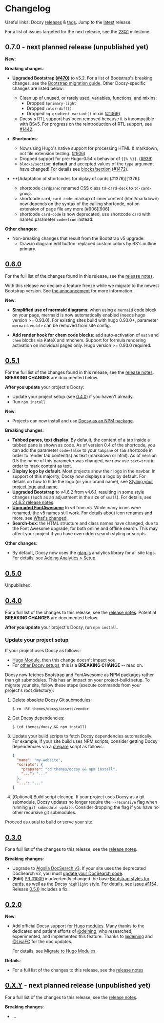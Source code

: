 <!--
  cSpell:ignore deining docsy gtag lookandfeel
-->

# Changelog

Useful links: Docsy [releases][] & [tags][]. Jump to the [latest][] release.

For a list of issues targeted for the next release, see the [23Q1][] milestone.

## 0.7.0 - next planned release (unpublished yet)

**New**:

**Breaking changes**:

- **Upgraded Bootstrap ([#470])** to v5.2. For a list of Bootstrap's breaking
  changes, see the [Bootstrap migration guide][bsv5mig]. Other Docsy-specific
  changes are listed below:
  - Clean up of unused, or rarely used, variables, functions, and mixins:
    - Dropped `$primary-light`
    - Dropped `color-diff()`
    - Dropped `bg-gradient-variant()` mixin ([#1369])
  - Docsy's RTL support has been removed because it is incompatible with BSv5.
    For progress on the reintroduction of RTL support, see [#1442].
- **Shortcodes**:
  - Now using Hugo's native support for processing HTML & markdown, not file
    extension testing. ([#906])
  - Dropped support for pre-Hugo-0.54.x behavior of `{{% %}}`. ([#939])
  - `blocks/section`: **default** and accepted values of the `type` argument
    have changed! For details see [blocks/section] ([#1472]).

- **[Adaptation of shortcodes for diplay of cards (#1376)][1376]:
  - shortcode `cardpane`: renamed CSS class `td-card-deck` to `td-card-group`.
  - shortcode `card`, `card-code`: markup of inner content (html/markdown)
    now depends on the syntax of the calling shortcode, not on extension
    of page file any more [#906][906].
  - shortcode `card-code` is now deprecated, use shortcode `card` with named
    parameter `code=true` instead.

**Other changes**:

- Non-breaking changes that result from the Bootstrap v5 upgrade:
  - Draw.io diagram edit button: replaced custom colors by BS's outline primary.

[#470]: https://github.com/google/docsy/issues/470
[#906]: https://github.com/google/docsy/issues/906
[#939]: https://github.com/google/docsy/issues/939
[#1369]: https://github.com/google/docsy/issues/1369
[#1442]: https://github.com/google/docsy/issues/1442
[#1472]: https://github.com/google/docsy/issues/1472
[blocks/section]:
  https://www.docsy.dev/docs/adding-content/shortcodes/#blockssection
[bsv5mig]: https://getbootstrap.com/docs/5.2/migration/

## [0.6.0][]

For the full list of the changes found in this release, see the [release
notes][0.6.0].

With this release we declare a feature freeze while we migrate to the newest
Bootstrap version. See [the announcement][bs-announcement] for more information.

**New**:

- **Simplified use of mermaid diagrams**: when using a `mermaid` code block on
  your page, mermaid is now automatically enabled (needs hugo version >=
  0.93.0). For existing sites build with hugo 0.93.0+, parameter
  `mermaid.enable` can be removed from site config.

- **Add render hook for chem code blocks**: add auto-activation of `math` and
  `chem` blocks via KateX and mhchem. Support for formula rendering activation
  on individual pages only. Hugo version >= 0.93.0 required.

## [0.5.1][]

For the full list of the changes found in this release, see the [release
notes][0.5.1]. **BREAKING CHANGES** are documented below.

**After you update** your project's Docsy:

- Update your project setup (see [0.4.0][]) if you haven't already.
- Run `npm install`.

**New**:

- Projects can now install and use [Docsy as an NPM package][].

**Breaking changes**:

- **Tabbed panes, text display**. By default, the content of a tab inside a
  tabbed pane is shown as code. As of version 0.4 of the shortcode, you can add
  the parameter `code=false` to your `tabpane` or `tab` shortcode in order to
  render tab content(s) as text (markdown or html). As of version 0.5 the name
  of this parameter was changed, we now use `text=true` in order to mark content
  as text.
- **Display logo by default**. Most projects show their logo in the navbar. In
  support of this majority, Docsy now displays a logo by default. For details on
  how to hide the logo (or your brand name), see [Styling your project logo and
  name][].
- **Upgraded Bootstrap** to v4.6.2 from v4.6.1, resulting in some style changes
  (such as an adjustment in the size of `small`). For details, see [v4.6.2
  release notes][].
- **[Upgraded FontAwesome][]** to v6 from v5. While many icons were renamed, the
  v5 names still work. For details about icon renames and more, see [What's
  changed][].
- **Search-box**: the HTML structure and class names have changed, due to the
  Font Awesome upgrade, for both online and offline search. This may affect your
  project if you have overridden search styling or scripts.

**Other changes**:

- By default, Docsy now uses the [gtag.js][] analytics library for all site
  tags. For details, see [Adding Analytics > Setup][].

[adding analytics > setup]:
  https://www.docsy.dev/docs/adding-content/feedback/#setup
[v4.6.2 release notes]: https://github.com/twbs/bootstrap/releases/tag/v4.6.2
[docsy as an npm package]:
  https://www.docsy.dev/docs/get-started/other-options/#option-3-docsy-as-an-npm-package
[gtag.js]: https://support.google.com/analytics/answer/10220869
[styling your project logo and name]:
  https://www.docsy.dev/docs/adding-content/lookandfeel/#styling-your-project-logo-and-name
[upgraded fontawesome]: https://fontawesome.com/docs/web/setup/upgrade/
[what's changed]: https://fontawesome.com/docs/web/setup/upgrade/whats-changed

## [0.5.0][]

Unpublished.

## [0.4.0][]

For a full list of the changes to this release, see the [release notes][0.4.0].
Potential **BREAKING CHANGES** are documented below.

**After you update** your project's Docsy, run `npm install`.

### Update your project setup

If your project uses Docsy as follows:

- [Hugo Module][], then this change doesn't impact you.
- For [other Docsy setups][], this is a **BREAKING CHANGE** -- read on.

Docsy now fetches Bootstrap and FontAwesome as NPM packages rather than git
submodules. This has an impact on your project-build setup. To migrate your
site, follow these steps (execute commands from your project's root directory):

1.  Delete obsolete Docsy Git submodules:
    ```console
    $ rm -Rf themes/docsy/assets/vendor
    ```
2.  Get Docsy dependencies:
    ```console
    $ (cd themes/docsy && npm install)
    ```
3.  Update your build scripts to fetch Docsy dependencies automatically. For
    example, if your site build uses NPM scripts, consider getting Docsy
    dependencies via a [prepare][] script as follows:
    ```json
    {
      "name": "my-website",
      "scripts": {
        "prepare": "cd themes/docsy && npm install",
        "...": "..."
      },
      "...": "..."
    }
    ```
4.  (Optional) Build script cleanup. If your project uses Docsy as a git
    submodule, Docsy updates no longer require the `--recursive` flag when
    running `git submodule update`. Consider dropping the flag if you have no
    other recursive git submodules.

Proceed as usual to build or serve your site.

[hugo module]: https://www.docsy.dev/docs/get-started/docsy-as-module/
[other docsy setups]: https://www.docsy.dev/docs/get-started/other-options/
[prepare]:
  https://docs.npmjs.com/cli/v8/using-npm/scripts#prepare-and-prepublish

## [0.3.0][]

For a full list of the changes to this release, see the [release notes][0.3.0].

**Breaking changes**:

- Upgrade to
  [Algolia DocSearch v3](https://docsearch.algolia.com/docs/DocSearch-v3). If
  your site uses the deprecated DocSearch v2, you must
  [update your DocSearch code](https://docsearch.algolia.com/docs/migrating-from-v2).
- (**Edit**) [PR #1009][] inadvertently changed the base [Bootstrap styles for
  cards][bs4cards], as well as the Docsy `highlight` style. For details, see
  [issue #1154][]. Release [0.5.0][] includes a fix.

[bs4cards]: https://getbootstrap.com/docs/4.1/components/card/
[pr #1009]: https://github.com/google/docsy/pull/1009
[issue #1154]: https://github.com/google/docsy/issues/1154

## [0.2.0][]

**New**:

- Add official Docsy support for [Hugo modules][]. Many thanks to the dedicated
  and patient efforts of [@deining][], who researched, experimented, and
  implemented this feature. Thanks to [@deining][] and [@LisaFC][] for the doc
  updates.

  For details, see
  [Migrate to Hugo Modules](https://www.docsy.dev/docs/updating/convert-site-to-module/).

**Details**:

- For a full list of the changes to this release, see the [release notes][0.2.0]

## [0.X.Y][] - next planned release (unpublished yet)

For a full list of the changes to this release, see the [release notes][0.x.y].

**Breaking changes**:

- ...

[@deining]: https://github.com/deining
[@lisafc]: https://github.com/LisaFC
[0.6.0]: https://github.com/google/docsy/releases/v0.6.0
[0.5.1]: https://github.com/google/docsy/releases/v0.5.1
[0.5.0]: https://github.com/google/docsy/releases/v0.5.0
[0.4.0]: https://github.com/google/docsy/releases/v0.4.0
[0.3.0]: https://github.com/google/docsy/releases/v0.3.0
[0.2.0]: https://github.com/google/docsy/releases/v0.2.0
[0.x.y]: #
[23q1]: https://github.com/google/docsy/milestone/6
[hugo modules]: https://gohugo.io/hugo-modules/
[latest]: https://github.com/google/docsy/releases/latest
[releases]: https://github.com/google/docsy/releases
[tags]: https://github.com/google/docsy/tags
[bs-announcement]: https://github.com/google/docsy/discussions/1308
